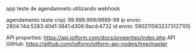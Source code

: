 app teste de agendamneto utilizando webhook


agendamento teste
cnpj: 99.999.999/9999-99
ip envio: 2804:14d:5283:40d1:3841:d306:9acd:4732
id envio: 5902115832373127105


API properties: https://api.jotform.com/docs/properties/index.php
API GitHub: https://github.com/jotform/jotform-api-nodejs/tree/master